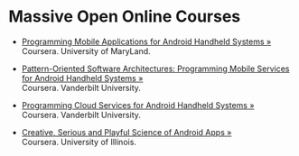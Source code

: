 Massive Open Online Courses
===========================

* [Programming Mobile Applications for Android Handheld Systems &raquo;](https://www.coursera.org/course/android)  
  Coursera. University of MaryLand.

* [Pattern-Oriented Software Architectures: Programming Mobile Services for Android Handheld Systems &raquo;](https://www.coursera.org/course/posa)  
  Coursera. Vanderbilt University.

* [Programming Cloud Services for Android Handheld Systems &raquo;](https://www.coursera.org/course/mobilecloud)  
  Coursera. Vanderbilt University.

* [Creative, Serious and Playful Science of Android Apps &raquo;](https://www.coursera.org/course/androidapps101)  
  Coursera. University of Illinois.
